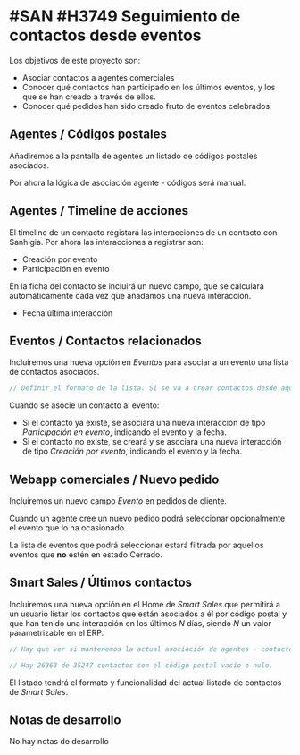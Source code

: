 # #SAN #H3749 Seguimiento de contactos desde eventos

Los objetivos de este proyecto son:
* Asociar contactos a agentes comerciales
* Conocer qué contactos han participado en los últimos eventos, y los que se han creado a través de ellos.
* Conocer qué pedidos han sido creado fruto de eventos celebrados.

## Agentes / Códigos postales
Añadiremos a la pantalla de agentes un listado de códigos postales asociados.

Por ahora la lógica de asociación agente - códigos será manual.

## Agentes / Timeline de acciones
El timeline de un contacto registará las interacciones de un contacto con Sanhigia. Por ahora las interacciones a registrar son:
* Creación por evento
* Participación en evento

En la ficha del contacto se incluirá un nuevo campo, que se calculará automáticamente cada vez que añadamos una nueva interacción.
* Fecha última interacción

## Eventos / Contactos relacionados
Incluiremos una nueva opción en _Eventos_ para asociar a un evento una lista de contactos asociados.

``` js
// Definir el formato de la lista. Si se va a crear contactos desde aquí necesitarmos no solo el email, sino el nombre, teléfono, etc.
```
Cuando se asocie un contacto al evento:
* Si el contacto ya existe, se asociará una nueva interacción de tipo _Participación en evento_, indicando el evento y la fecha.
* Si el contacto no existe, se creará y se asociará una nueva interacción de tipo _Creación por evento_, indicando el evento y la fecha.

## Webapp comerciales / Nuevo pedido
Incluiremos un nuevo campo _Evento_ en pedidos de cliente.

Cuando un agente cree un nuevo pedido podrá seleccionar opcionalmente el evento que lo ha ocasionado.

La lista de eventos que podrá seleccionar estará filtrada por aquellos eventos que **no** estén en estado Cerrado.

## Smart Sales / Últimos contactos
Incluiremos una nueva opción en el Home de _Smart Sales_ que permitirá a un usuario listar los contactos que están asociados a él por código postal y que han tenido una interacción en los últimos _N_ días, siendo _N_ un valor parametrizable en el ERP.

``` js
// Hay que ver si mantenemos la actual asociación de agentes - contactos (tabla MM agentescontactos), si usamos la nueva tabla agentes - códigos postales o si usamos ambas, cada una para una cosa.

// Hay 26363 de 35247 contactos con el código postal vacío o nulo.
```
El listado tendrá el formato y funcionalidad del actual listado de contactos de _Smart Sales_.

## Notas de desarrollo
No hay notas de desarrollo
